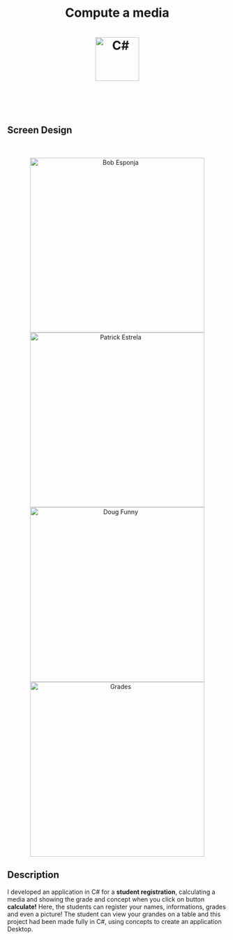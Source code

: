 <h1 align="center">Compute a media</h1>

<h1 align="center"><img width="100" src="https://user-images.githubusercontent.com/62610767/90547047-4db4e700-e161-11ea-964c-d3a969ec95a1.png" alt="C#"></h1>
 
<br>
<br>
<br>

<h2>Screen Design</h2>
<br>
<div width="100%" align="center"> 
<br>
<img width="400" src="https://user-images.githubusercontent.com/62610767/90549133-6a065300-e164-11ea-823b-e45861576289.jpeg" alt="Bob Esponja"> 
<img width="400" src="https://user-images.githubusercontent.com/62610767/90549129-696dbc80-e164-11ea-8cbd-a1cf686e5b81.jpeg" alt="Patrick Estrela"> 
<br>
<img width="400" src="https://user-images.githubusercontent.com/62610767/90549128-68d52600-e164-11ea-879f-ec6216112204.jpeg" alt="Doug Funny"> 
<img width="400" src="https://user-images.githubusercontent.com/62610767/90549126-683c8f80-e164-11ea-86dc-c8de37c29c14.jpeg" alt="Grades"> 
<br>
</div>

<h2>Description</h2>
<p>I developed an application in C# for a <b>student registration</b>, calculating a media and showing the grade and concept when you click on button <b>calculate!</b> Here, the students can register your names, informations, grades and even a picture! The student can view your grandes on a table and this project had been made fully in C#, using concepts to create an application Desktop.</p>
<br>



